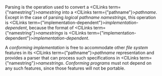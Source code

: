  



Parsing is the operation used to convert a <ClLinks  term={"namestring"}><i>namestring</i></ClLinks> into a <ClLinks  term={"pathname"}><i>pathname</i></ClLinks>. Except in the case of parsing *logical pathname namestrings*, this operation is <ClLinks  term={"implementation-dependent"}><i>implementation-dependent</i></ClLinks>, because the format of <ClLinks  term={"namestring"}><i>namestrings</i></ClLinks> is <ClLinks  term={"implementation-dependent"}><i>implementation-dependent</i></ClLinks>. 



A *conforming implementation* is free to accommodate other *file system* features in its <ClLinks  term={"pathname"}><i>pathname</i></ClLinks> representation and provides a parser that can process such specifications in <ClLinks  term={"namestring"}><i>namestrings</i></ClLinks>. *Conforming programs* must not depend on any such features, since those features will not be portable. 







 



 



